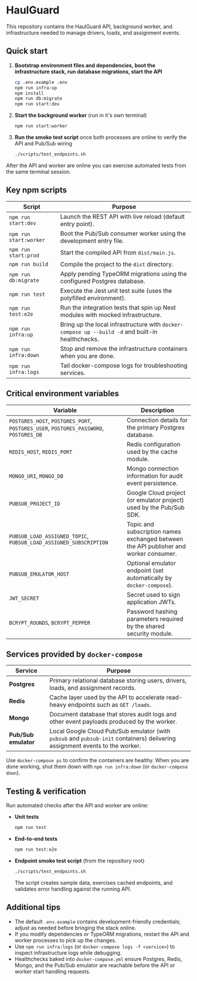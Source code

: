 # HaulGuard

This repository contains the HaulGuard API, background worker, and infrastructure needed to manage drivers, loads, and assignment events.

## Quick start

1. **Bootstrap environment files and dependencies, boot the infrastructure stack, run database migrations, start the API**
   ```bash
   cp .env.example .env
   npm run infra:up
   npm install
   npm run db:migrate
   npm run start:dev
   ```
2. **Start the background worker** (run in it's own terminal)
   ```bash
   npm run start:worker
   ```
3. **Run the smoke test script** once both processes are online to verify the API and Pub/Sub wiring
   ```bash
   ./scripts/test_endpoints.sh
   ```

After the API and worker are online you can exercise automated tests from the same terminal session.

## Key npm scripts

| Script | Purpose |
| --- | --- |
| `npm run start:dev` | Launch the REST API with live reload (default entry point).
| `npm run start:worker` | Boot the Pub/Sub consumer worker using the development entry file.
| `npm run start:prod` | Start the compiled API from `dist/main.js`.
| `npm run build` | Compile the project to the `dist` directory.
| `npm run db:migrate` | Apply pending TypeORM migrations using the configured Postgres database.
| `npm run test` | Execute the Jest unit test suite (uses the polyfilled environment).
| `npm run test:e2e` | Run the integration tests that spin up Nest modules with mocked infrastructure.
| `npm run infra:up` | Bring up the local infrastructure with `docker-compose up --build -d` and built-in healthchecks.
| `npm run infra:down` | Stop and remove the infrastructure containers when you are done.
| `npm run infra:logs` | Tail docker-compose logs for troubleshooting services.

## Critical environment variables

| Variable | Description |
| --- | --- |
| `POSTGRES_HOST`, `POSTGRES_PORT`, `POSTGRES_USER`, `POSTGRES_PASSWORD`, `POSTGRES_DB` | Connection details for the primary Postgres database.
| `REDIS_HOST`, `REDIS_PORT` | Redis configuration used by the cache module.
| `MONGO_URI`, `MONGO_DB` | Mongo connection information for audit event persistence.
| `PUBSUB_PROJECT_ID` | Google Cloud project (or emulator project) used by the Pub/Sub SDK.
| `PUBSUB_LOAD_ASSIGNED_TOPIC`, `PUBSUB_LOAD_ASSIGNED_SUBSCRIPTION` | Topic and subscription names exchanged between the API publisher and worker consumer.
| `PUBSUB_EMULATOR_HOST` | Optional emulator endpoint (set automatically by `docker-compose`).
| `JWT_SECRET` | Secret used to sign application JWTs.
| `BCRYPT_ROUNDS`, `BCRYPT_PEPPER` | Password hashing parameters required by the shared security module.

## Services provided by `docker-compose`

| Service  | Purpose |
| --- | --- |
| **Postgres** | Primary relational database storing users, drivers, loads, and assignment records. |
| **Redis** | Cache layer used by the API to accelerate read-heavy endpoints such as `GET /loads`. |
| **Mongo** | Document database that stores audit logs and other event payloads produced by the worker. |
| **Pub/Sub emulator** | Local Google Cloud Pub/Sub emulator (with `pubsub` and `pubsub-init` containers) delivering assignment events to the worker. |

Use `docker-compose ps` to confirm the containers are healthy. When you are done working, shut them down with `npm run infra:down` (or `docker-compose down`).

## Testing & verification

Run automated checks after the API and worker are online:

* **Unit tests**
  ```bash
  npm run test
  ```
* **End-to-end tests**
  ```bash
  npm run test:e2e
  ```
* **Endpoint smoke test script** (from the repository root)
  ```bash
  ./scripts/test_endpoints.sh
  ```
  The script creates sample data, exercises cached endpoints, and validates error handling against the running API.

## Additional tips

* The default `.env.example` contains development-friendly credentials; adjust as needed before bringing the stack online.
* If you modify dependencies or TypeORM migrations, restart the API and worker processes to pick up the changes.
* Use `npm run infra:logs` (or `docker-compose logs -f <service>`) to inspect infrastructure logs while debugging.
* Healthchecks baked into `docker-compose.yml` ensure Postgres, Redis, Mongo, and the Pub/Sub emulator are reachable before the API or worker start handling requests.
